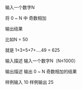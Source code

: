 输入一个数字N 

将 0 ~ N 中 奇数相加

输出结果

比如N = 50

就是 1+3+5+7+....49 = 625



输入描述
输入一个数字N（N≤1000）

输出描述
输出 0 ~ N 奇数相加的结果

样例输入
10
样例输出
25